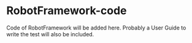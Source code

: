 # RobotFramework-code
Code of RobotFramework will be added here.
Probably a User Guide to write the test will also be included.
